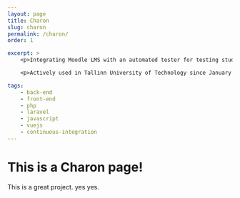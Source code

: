 ```yaml
---
layout: page
title: Charon
slug: charon
permalink: /charon/
order: 1

excerpt: >
    <p>Integrating Moodle LMS with an automated tester for testing students' solutions to programming tasks. User interface for grading students. Automated build process.</p>

    <p>Actively used in Tallinn University of Technology since January 2017.</p>

tags:
    - back-end
    - front-end
    - php
    - laravel
    - javascript
    - vuejs
    - continuous-integration
---
```


# This is a Charon page!

This is a great project. yes yes.
